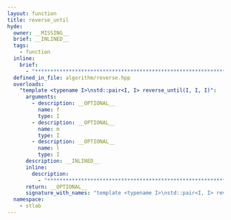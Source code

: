 ```yaml
---
layout: function
title: reverse_until
hyde:
  owner: __MISSING__
  brief: __INLINED__
  tags:
    - function
  inline:
    brief:
      - "**********************************************************************************************"
  defined_in_file: algorithm/reverse.hpp
  overloads:
    "template <typename I>\nstd::pair<I, I> reverse_until(I, I, I)":
      arguments:
        - description: __OPTIONAL__
          name: f
          type: I
        - description: __OPTIONAL__
          name: m
          type: I
        - description: __OPTIONAL__
          name: l
          type: I
      description: __INLINED__
      inline:
        description:
          - "**********************************************************************************************"
      return: __OPTIONAL__
      signature_with_names: "template <typename I>\nstd::pair<I, I> reverse_until(I f, I m, I l)"
  namespace:
    - stlab
---
```

